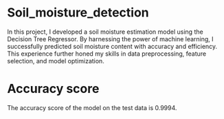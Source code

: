 # Soil_moisture_detection
In this project, I developed a soil moisture estimation model using the Decision Tree Regressor. By harnessing the power of machine learning, I successfully predicted soil moisture content with accuracy and efficiency. This experience further honed my skills in data preprocessing, feature selection, and model optimization.
# Accuracy score
The accuracy score of the model on the test data is 0.9994.
